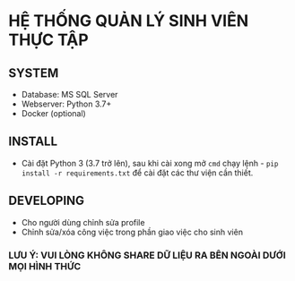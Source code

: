 # HỆ THỐNG QUẢN LÝ SINH VIÊN THỰC TẬP

## SYSTEM
- Database: MS SQL Server
- Webserver: Python 3.7+
- Docker (optional)

## INSTALL
* Cài đặt Python 3 (3.7 trở lên), sau khi cài xong mở `cmd` chạy lệnh - `pip install -r requirements.txt` để cài đặt các thư viện cần thiết.

## DEVELOPING
- Cho người dùng chỉnh sửa profile
- Chỉnh sửa/xóa công việc trong phần giao việc cho sinh viên


### LƯU Ý: VUI LÒNG KHÔNG SHARE DỮ LIỆU RA BÊN NGOÀI DƯỚI MỌI HÌNH THỨC